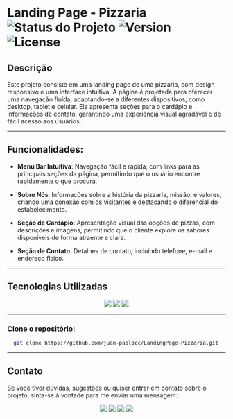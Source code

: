 # Landing Page - Pizzaria ![Status do Projeto](https://img.shields.io/badge/Status-Conclu%C3%ADdo-brightgreen) ![Version](https://img.shields.io/badge/Version-1.0.0-blue) ![License](https://img.shields.io/badge/License-MIT-yellowgreen)


## Descrição

Este projeto consiste em uma landing page de uma pizzaria, com design responsivo e uma interface intuitiva. A página é projetada para oferecer uma navegação fluída, adaptando-se a diferentes dispositivos, como desktop, tablet e celular. Ela apresenta seções para o cardápio e informações de contato, garantindo uma experiência visual agradável e de fácil acesso aos usuários.

---

## Funcionalidades:

- **Menu Bar Intuitiva**: Navegação fácil e rápida, com links para as principais seções da página, permitindo que o usuário encontre rapidamente o que procura.
  
- **Sobre Nós**: Informações sobre a história da pizzaria, missão, e valores, criando uma conexão com os visitantes e destacando o diferencial do estabelecimento.

- **Seção de Cardápio**: Apresentação visual das opções de pizzas, com descrições e imagens, permitindo que o cliente explore os sabores disponíveis de forma atraente e clara.
  
- **Seção de Contato**: Detalhes de contato, incluindo telefone, e-mail e endereço físico.

---

## Tecnologias Utilizadas
<p align="center">
  <image
  src="https://img.shields.io/badge/HTML5-E34F26?style=for-the-badge&logo=html5&logoColor=white"
  />
  <image
  src="https://img.shields.io/badge/CSS3-1572B6?&style=for-the-badge&logo=css3&logoColor=white"
  />
  <image
  src="https://img.shields.io/badge/JavaScript-F7DF1E?style=for-the-badge&logo=javascript&logoColor=white"
  />
</p>

---

### Clone o repositório:

   ```bash
     git clone https://github.com/juan-pablocc/LandingPage-Pizzaria.git
  ```
---

## Contato

Se você tiver dúvidas, sugestões ou quiser entrar em contato sobre o projeto, sinta-se à vontade para me enviar uma mensagem:

<p align="center">
  <a href="mailto: jp995465@gmail.com"><img src="https://img.shields.io/badge/Gmail-D14836?style=for-the-badge&logo=gmail&logoColor=white" /></a>
  <a href="https://github.com/juan-pablocc"><img src="https://img.shields.io/badge/GitHub-100000?style=for-the-badge&logo=github&logoColor=white" /></a>
  <a href="https://www.instagram.com/_juancpablo/profilecard/?igsh=MWhuYWw2cG1td3hhZw%3D%3D"><img src="https://img.shields.io/badge/Instagram-E4405F?style=for-the-badge&logo=instagram&logoColor=white" /></a>
  <a href="https://x.com/JuanPab_16?t=5_bbqDmbn7VNoS6SK8_SZA&s=09"><img src="https://img.shields.io/badge/Twitter-1DA1F2?style=for-the-badge&logo=twitter&logoColor=white" /></a>
</p>
